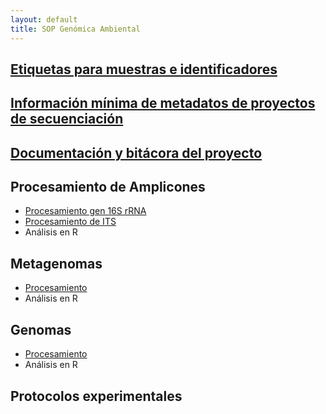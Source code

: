 ```yaml
---
layout: default
title: SOP Genómica Ambiental
---
```


## [Etiquetas para muestras e identificadores](/SOP/etiquetas.html)
## [Información mínima de metadatos de proyectos de secuenciación](/SOP/metadatos.html)
## [Documentación y bitácora del proyecto](/SOP/bitacora.html)
## Procesamiento de Amplicones

- [Procesamiento gen 16S rRNA](/SOP/16S_process.html)
- [Procesamiento de ITS](/SOP/ITS_process.html)
- Análisis en R


## Metagenomas
- [Procesamiento](/SOP/metagenoma.html)
- Análisis en R

## Genomas
- [Procesamiento](/SOP/genoma.html)
- Análisis en R


## Protocolos experimentales
